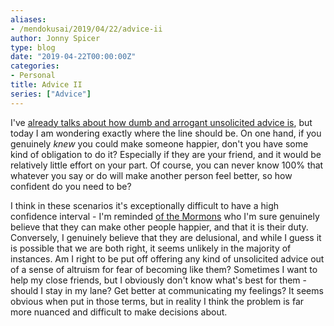 ```yaml
---
aliases:
- /mendokusai/2019/04/22/advice-ii
author: Jonny Spicer
type: blog
date: "2019-04-22T00:00:00Z"
categories:
- Personal
title: Advice II
series: ["Advice"]
---
```

I've [already talks about how dumb and arrogant unsolicited advice is](/blog/advice),
but today I am wondering exactly where the line should be. On one hand, if you
genuinely *knew* you could make someone happier, don't you have some kind of
obligation to do it? Especially if they are your friend, and it would be relatively
little effort on your part. Of course, you can never know 100% that whatever
you say or do will make another person feel better, so how confident do you
need to be?

I think in these scenarios it's exceptionally difficult to have a high confidence
interval - I'm reminded [of the Mormons](/blog/gods-children) who
I'm sure genuinely believe that they can make other people happier, and that
it is their duty. Conversely, I genuinely believe that they are delusional, and
while I guess it is possible that we are both right, it seems unlikely in the
majority of instances. Am I right to be put off offering any kind of unsolicited
advice out of a sense of altruism for fear of becoming like them? Sometimes I
want to help my close friends, but I obviously don't know what's best for them -
should I stay in my lane? Get better at communicating my feelings? It seems obvious
when put in those terms, but in reality I think the problem is far more nuanced
and difficult to make decisions about.
